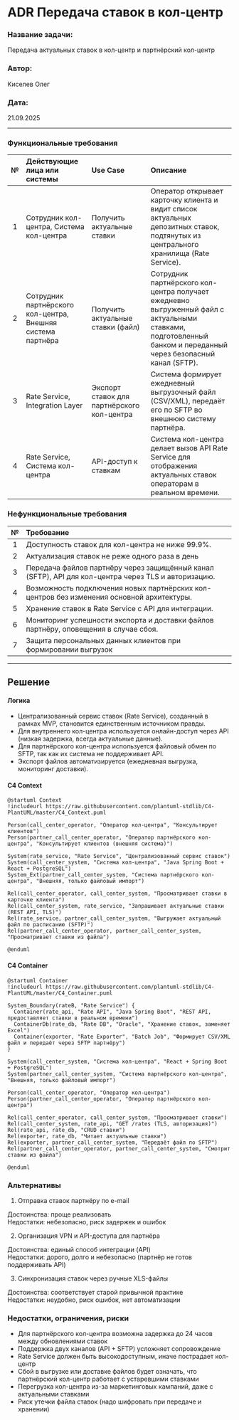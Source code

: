 # ADR Передача ставок в кол-центр

### **Название задачи:**
Передача актуальных ставок в кол-центр и партнёрский кол-центр  
### **Автор:**
Киселев Олег
### **Дата:**  
21.09.2025  

---

### Функциональные требования

|**№**| **Действующие лица или системы**                            |**Use Case**| **Описание**                                                                                                                                                   |
| :-: |:------------------------------------------------------------| :- |:---------------------------------------------------------------------------------------------------------------------------------------------------------------|
|1| Сотрудник кол-центра, Система кол-центра                    |Получить актуальные ставки| Оператор открывает карточку клиента и видит список актуальных депозитных ставок, подтянутых из центрального хранилища (Rate Service).                          |
|2| Сотрудник партнёрского кол-центра, Внешняя система партнёра |Получить актуальные ставки (файл)| Сотрудник партнёрского кол-центра получает ежедневно выгруженный файл с актуальными ставками, подготовленный банком и переданный через безопасный канал (SFTP).|
|3| Rate Service, Integration Layer                             |Экспорт ставок для партнёрского кол-центра| Система формирует ежедневный выгрузочный файл (CSV/XML), передаёт его по SFTP во внешнюю систему партнёра.                                                     |
|4| Rate Service, Система кол-центра                            |API-доступ к ставкам| Система кол-центра делает вызов API Rate Service для отображения актуальных ставок операторам в реальном времени.                                              |

### Нефункциональные требования

|**№**| **Требование**                                                                                      |
|:---:|:----------------------------------------------------------------------------------------------------|
|  1  | Доступность ставок для кол-центра не ниже 99.9%.                                                    |
|  2  | Актуализация ставок не реже одного раза в день                                                      |
|  3  | Передача файлов партнёру через защищённый канал (SFTP), API для кол-центра через TLS и авторизацию. |
|  4  | Возможность подключения новых партнёрских кол-центров без изменения основной архитектуры.           |
|  5  | Хранение ставок в Rate Service с API для интеграции.                                                |
|  6  | Мониторинг успешности экспорта и доставки файлов партнёру, оповещения в случае сбоя.                |
|  7  | Защита персональных данных клиентов при формировании выгрузок                                       |

---

## Решение

#### Логика
- Централизованный сервис ставок (Rate Service), созданный в рамках MVP, становится единственным источником правды.  
- Для внутреннего кол-центра используется онлайн-доступ через API (низкая задержка, всегда актуальные данные).  
- Для партнёрского кол-центра используется файловый обмен по SFTP, так как их система не поддерживает API.  
- Экспорт файлов автоматизируется (ежедневная выгрузка, мониторинг доставки).  

#### С4 Context

```plantuml
@startuml Context
!includeurl https://raw.githubusercontent.com/plantuml-stdlib/C4-PlantUML/master/C4_Context.puml

Person(call_center_operator, "Оператор кол-центра", "Консультирует клиентов")
Person(partner_call_center_operator, "Оператор партнёрского кол-центра", "Консультирует клиентов (внешняя система)")

System(rate_service, "Rate Service", "Централизованный сервис ставок")
System(call_center_system, "Система кол-центра", "Java Spring Boot + React + PostgreSQL")
System_Ext(partner_call_center_system, "Система партнёрского кол-центра", "Внешняя, только файловый импорт")

Rel(call_center_operator, call_center_system, "Просматривает ставки в карточке клиента")
Rel(call_center_system, rate_service, "Запрашивает актуальные ставки (REST API, TLS)")
Rel(rate_service, partner_call_center_system, "Выгружает актуальный файл по расписанию (SFTP)")
Rel(partner_call_center_operator, partner_call_center_system, "Просматривает ставки из файла")

@enduml
```

#### С4 Container

```plantuml
@startuml Container
!includeurl https://raw.githubusercontent.com/plantuml-stdlib/C4-PlantUML/master/C4_Container.puml

System_Boundary(rateB, "Rate Service") {
  Container(rate_api, "Rate API", "Java Spring Boot", "REST API, предоставляет ставки в реальном времени")
  ContainerDb(rate_db, "Rate DB", "Oracle", "Хранение ставок, заменяет Excel")
  Container(exporter, "Rate Exporter", "Batch Job", "Формирует CSV/XML файл и передаёт через SFTP партнёру")
}

System(call_center_system, "Система кол-центра", "React + Spring Boot + PostgreSQL")
System(partner_call_center_system, "Система партнёрского кол-центра", "Внешняя, только файловый импорт")

Person(call_center_operator, "Оператор кол-центра")
Person(partner_call_center_operator, "Оператор партнёрского кол-центра")

Rel(call_center_operator, call_center_system, "Просматривает ставки")
Rel(call_center_system, rate_api, "GET /rates (TLS, авторизация)")
Rel(rate_api, rate_db, "CRUD ставки")
Rel(exporter, rate_db, "Читает актуальные ставки")
Rel(exporter, partner_call_center_system, "Передаёт файл по SFTP")
Rel(partner_call_center_operator, partner_call_center_system, "Смотрит ставки из файла")

@enduml
```

### Альтернативы

1. Отправка ставок партнёру по e-mail

Достоинства: проще реализовать  
Недостатки: небезопасно, риск задержек и ошибок

2. Организация VPN и API-доступа для партнёра  

Достоинства: единый способ интеграции (API)  
Недостатки: дорого, долго и небезопасно (партнёр не готов поддерживать API)  

3. Синхронизация ставок через ручные XLS-файлы

Достоинства: соответствует старой привычной практике  
Недостатки: неудобно, риск ошибок, нет автоматизации

### Недостатки, ограничения, риски

- Для партнёрского кол-центра возможна задержка до 24 часов между обновлениями ставок  
- Поддержка двух каналов (API + SFTP) усложняет сопровождение  
- Rate Service должен быть высокодоступным, иначе пострадает кол-центр  
- Сбой в выгрузке или доставке файлов будет означать, что партнёрский кол-центр работает с устаревшими ставками  
- Перегрузка кол-центра из-за маркетинговых кампаний, даже с актуальными ставками  
- Риск утечки файла ставок (надо шифровать при передаче и хранении)  
